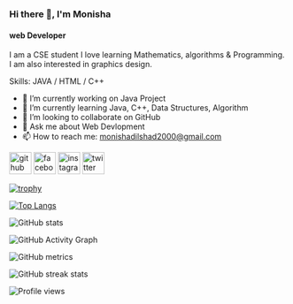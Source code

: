 ### Hi there 👋, I'm Monisha
#### web Developer


 I am a CSE student I love learning Mathematics, algorithms & Programming. I am also interested in graphics design. 

Skills: JAVA / HTML / C++

- 🔭 I’m currently working on Java Project 
- 🌱 I’m currently learning Java, C++, Data Structures, Algorithm 
- 👯 I’m looking to collaborate on GitHub 
- 💬 Ask me about Web Devlopment 
- 📫 How to reach me: monishadilshad2000@gmail.com 


[<img src='https://cdn.jsdelivr.net/npm/simple-icons@3.0.1/icons/github.svg' alt='github' height='40'>](https://github.com/MonishaDilshad)  [<img src='https://cdn.jsdelivr.net/npm/simple-icons@3.0.1/icons/facebook.svg' alt='facebook' height='40'>](https://www.facebook.com/monisha.dilshad.1)  [<img src='https://cdn.jsdelivr.net/npm/simple-icons@3.0.1/icons/instagram.svg' alt='instagram' height='40'>](https://www.instagram.com/_sassy_n_o_t_messy_/)  [<img src='https://cdn.jsdelivr.net/npm/simple-icons@3.0.1/icons/twitter.svg' alt='twitter' height='40'>](https://twitter.com/MonishaDilshas)  

[![trophy](https://github-profile-trophy.vercel.app/?username=MonishaDilshad)](https://github.com/ryo-ma/github-profile-trophy)

[![Top Langs](https://github-readme-stats.vercel.app/api/top-langs/?username=MonishaDilshad)](https://github.com/anuraghazra/github-readme-stats)

![GitHub stats](https://github-readme-stats.vercel.app/api?username=MonishaDilshad&show_icons=true&count_private=true)  

![GitHub Activity Graph](https://activity-graph.herokuapp.com/graph?username=MonishaDilshad)  

![GitHub metrics](https://metrics.lecoq.io/MonishaDilshad)  

![GitHub streak stats](https://github-readme-streak-stats.herokuapp.com/?user=MonishaDilshad)  

![Profile views](https://gpvc.arturio.dev/MonishaDilshad)  
